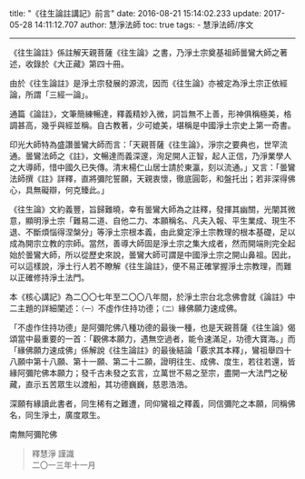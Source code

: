 title: "《往生論註講記》前言"
date: 2016-08-21 15:14:02.233
update: 2017-05-28 14:11:12.707
author: 慧淨法師
toc: true
tags:
    - 慧淨法師/序文

---

《往生論註》係註解天親菩薩《往生論》之書，乃淨土宗奠基祖師曇鸞大師之著述，收錄於《大正藏》第四十冊。

由於《往生論註》是淨土宗發展的源流，因而《往生論》亦被定為淨土宗正依經論，所謂「三經一論」。

通篇《論註》，文筆簡練暢達，釋義精妙入微，詞旨無不上善，形神俱稱極美，格調甚高，幾乎與經並稱。自古教著，少可媲美，堪稱是中國淨土宗史上第一奇書。

印光大師特為盛讚曇鸞大師而言：「天親菩薩《往生論》，淨宗之要典也，世罕流通。曇鸞法師之《註》，文暢達而義深邃，洵足開人正智，起人正信，乃淨業學人之大導師，惜中國久已失傳。清末楊仁山居士請於東瀛，刻以流通。」又言：「曇鸞法師撰《註》詳釋，直將彌陀誓願，天親衷懷，徹底圓彰，和盤托出；若非深得佛心，具無礙辯，何克臻此。」

《往生論》文約義豐，旨歸難曉，幸有曇鸞大師為之註釋，發揮其幽關，光闡其微意，顯明淨土宗「難易二道、自他二力、本願稱名、凡夫入報、平生業成、現生不退、不斷煩惱得涅槃分」等淨土宗根本義，由此奠定淨土宗教理的根本基礎，足以成為開宗立教的宗師。當然，善導大師固是淨土宗之集大成者，然而開端則完全起始於曇鸞大師，所以從歷史來說，曇鸞大師可謂是中國淨土宗之開山鼻祖。因此，可以這樣說，淨土行人若不瞭解《往生論註》，便不易正確掌握淨土宗教理，而難以正確修持淨土法門。

本《核心講記》為二〇〇七年至二〇〇八年間，於淨土宗台北念佛會就《論註》中二主題的詳細闡述：`（一）`不虛作住持功德；`（二）`緣佛願力速成佛。

「不虛作住持功德」是阿彌陀佛八種功德的最後一種，也是天親菩薩《往生論》偈頌當中最重要的一首：「觀佛本願力，遇無空過者，能令速滿足，功德大寶海。」而「緣佛願力速成佛」係解說《往生論註》的最後結論「覈求其本釋」，鸞祖舉四十八願中第十八願、第十一願、第二十二願，證明往生、成佛、度生，若往若還，皆緣阿彌陀佛本願力；發千古未發之玄言，立萬世不易之至宗，盡開一大法門之秘藏，直示五苦眾生以渡船，其功德巍巍，慈恩浩浩。

深願有緣讀此書者，同生稀有之難遭，同仰鸞祖之釋義，同信彌陀之本願，同稱佛名，同生淨土，廣度眾生。

南無阿彌陀佛

> 釋慧淨 謹識<br>
> 二〇一三年十一月

